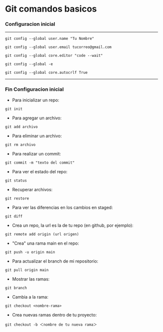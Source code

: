 # Git comandos basicos


### Configuracion inicial 
---
```
git config --global user.name "Tu Nombre"
```

```
git config --global user.email tucorreo@gmail.com
```

```
git config --global core.editor "code --wait"
```

```
git config --global -e
```

```
git config --global core.autocrlf True
```
---
### Fin Configuracion inicial



- Para inicializar un repo:
```
git init 
```

- Para agregar un archivo:
```
git add archivo 
```

- Para eliminar un archivo:
```
git rm archivo 
```

- Para realizar un commit:
```
git commit -m "texto del commit" 
```

- Para ver el estado del repo:
```
git status 
```

- Recuperar archivos:
```
git restore 
```

- Para ver las diferencias en los cambios en staged:
```
git diff 
```

- Crea un repo, la url es la de tu repo (en github, por ejemplo):
```
git remote add origin (url origen) 
```

- "Crea" una rama main en el repo:
```
git push -u origin main 
```

- Para actualizar el branch de mi repositorio:
```
git pull origin main 
```

- Mostrar las ramas:
```
git branch 
```

- Cambia a la rama:
```
git checkout <nombre-rama> 
```

- Crea nuevas ramas dentro de tu proyecto:
```
git checkout -b ＜nombre de tu nueva rama＞ 
```


